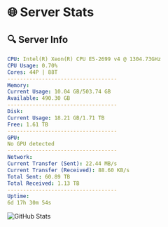 # 🌐 Server Stats
## 🔍 Server Info
```yaml
CPU: Intel(R) Xeon(R) CPU E5-2699 v4 @ 1304.73GHz
CPU Usage: 0.70%
Cores: 44P | 88T
-----------------------------------
Memory:
Current Usage: 10.04 GB/503.74 GB
Available: 490.30 GB
-----------------------------------
Disk:
Current Usage: 18.21 GB/1.71 TB
Free: 1.61 TB
-----------------------------------
GPU:
No GPU detected
-----------------------------------
Network:
Current Transfer (Sent): 22.44 MB/s
Current Transfer (Received): 88.60 KB/s
Total Sent: 60.89 TB
Total Received: 1.13 TB
-----------------------------------
Uptime:
6d 17h 30m 54s
```
![GitHub Stats](https://img.shields.io/badge/Updated-2025-02-14_16:14:12-blue)